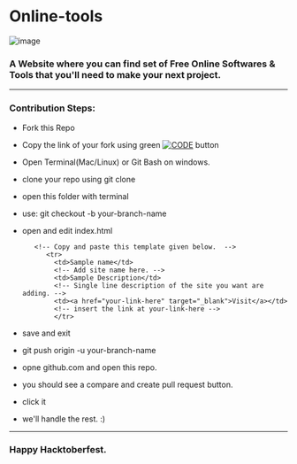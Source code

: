 # Online-tools
![image](https://user-images.githubusercontent.com/60399486/193462764-485b0629-0e26-47dd-99c5-f2a2440bbea7.png)


### A Website where you can find set of Free Online Softwares & Tools that you'll need to make your next project.

<hr>

### Contribution Steps:

+ Fork this Repo
+ Copy the link of your fork using green [![CODE](https://img.shields.io/static/v1?label=&message=Code&color=brightgreen)](https://img.shields.io/static/v1?label=CODEmessage=Code&color=brightgreen) button
+ Open Terminal(Mac/Linux) or Git Bash on windows. 
+ clone your repo using git clone
+ open this folder with terminal 
+ use: git checkout -b your-branch-name
+ open and edit index.html
         
         <!-- Copy and paste this template given below.  -->
            <tr>
              <td>Sample name</td>
              <!-- Add site name here. -->
              <td>Sample Description</td>
              <!-- Single line description of the site you want are adding. -->
              <td><a href="your-link-here" target="_blank">Visit</a></td>
              <!-- insert the link at your-link-here -->
	          </tr>
        
+ save and exit
+ git push origin -u your-branch-name
+ opne github.com and open this repo. 
+ you should see a compare and create pull request button. 
+ click it
+ we'll handle the rest. :)

<hr>

### Happy Hacktoberfest. 

 
